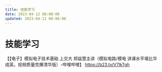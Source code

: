 ```yaml
---
title: 技能学习
date: 2023-04-12 00:00:00
updated: 2023-04-12 00:00:00
---
```


# 技能学习

【【电子】模拟电子技术基础 上交大 郑益慧主讲（模拟电路/模电 讲课水平堪比华成英，视频质量完爆清华版）-哔哩哔哩】 https://b23.tv/V7IkTgh
